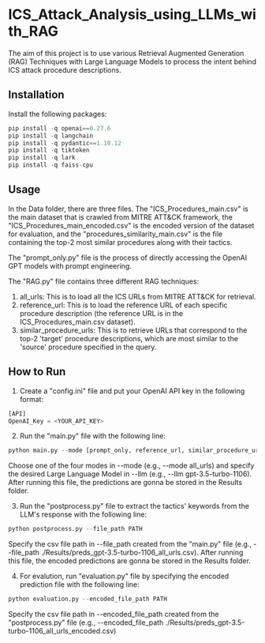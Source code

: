 # ICS_Attack_Analysis_using_LLMs_with_RAG

The aim of this project is to use various Retrieval Augmented Generation (RAG) Techniques with Large Language Models to process the intent behind ICS attack procedure descriptions.

## Installation
Install the following packages:
```python
pip install -q openai==0.27.6
pip install -q langchain
pip install -q pydantic==1.10.12
pip install -q tiktoken
pip install -q lark
pip install -q faiss-cpu
```

## Usage

In the Data folder, there are three files. The "ICS_Procedures_main.csv" is the main dataset that is crawled from MITRE ATT&CK framework, the "ICS_Procedures_main_encoded.csv" is the encoded version of the dataset for evaluation, and the "procedures_similarity_main.csv" is the file containing the top-2 most similar procedures along with their tactics.


The "prompt_only.py" file is the process of directly accessing the OpenAI GPT models with prompt engineering. 

The "RAG.py" file contains three different RAG techniques:
1) all_urls: This is to load all the ICS URLs from MITRE ATT&CK for retrieval.
2) reference_url: This is to load the reference URL of each specific procedure description (the reference URL is in the ICS_Procedures_main.csv dataset).
3) similar_procedure_urls: This is to retrieve URLs that correspond to the top-2 'target' procedure descriptions, which are most similar to the 'source' procedure specified in the query.

## How to Run

1) Create a "config.ini" file and put your OpenAI API key in the following format:
```python
[API]
OpenAI_Key = <YOUR_API_KEY>
```
2) Run the "main.py" file with the following line:
```python
python main.py --mode [prompt_only, reference_url, similar_procedure_urls, all_urls] --llm [LLM]
```
Choose one of the four modes in --mode (e.g., --mode all_urls) and specify the desired Large Language Model in --llm (e.g., --llm gpt-3.5-turbo-1106). After running this file, the predictions are gonna be stored in the Results folder.


3) Run the "postprocess.py" file to extract the tactics' keywords from the LLM's response with the following line:
```python
python postprocess.py --file_path PATH
```
Specify the csv file path in --file_path created from the "main.py" file (e.g., --file_path ./Results/preds_gpt-3.5-turbo-1106_all_urls.csv). After running this file, the encoded predictions are gonna be stored in the Results folder.

4) For evalution, run "evaluation.py" file by specifying the encoded prediction file with the following line:
```python
python evaluation.py --encoded_file_path PATH
```
Specify the csv file path in --encoded_file_path created from the "postprocess.py" file (e.g., --encoded_file_path ./Results/preds_gpt-3.5-turbo-1106_all_urls_encoded.csv)


